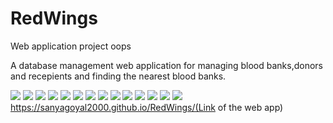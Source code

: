 # RedWings
Web application project oops

A database management web application for managing blood banks,donors and recepients and finding the nearest blood banks.

![](ss/1.png)
![](ss/2.png)
![](ss/3.png)
![](ss/4.png)
![](ss/5.png)
![](ss/6.png)
![](ss/7.png)
![](ss/8.png)
![](ss/9.png)
![](ss/10.png)
![](ss/11.png)
![](ss/12.png)
![](ss/13.png)
![](ss/14.png)
https://sanyagoyal2000.github.io/RedWings/(Link of the web app)
